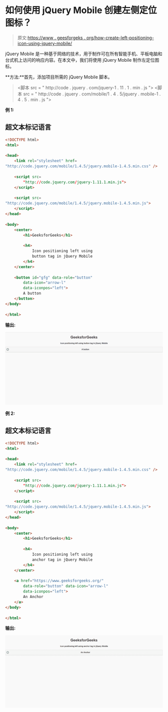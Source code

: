 # 如何使用 jQuery Mobile 创建左侧定位图标？

> 原文:[https://www . geesforgeks . org/how-create-left-positioning-icon-using-jquery-mobile/](https://www.geeksforgeeks.org/how-to-create-left-positioning-icon-using-jquery-mobile/)

jQuery Mobile 是一种基于网络的技术，用于制作可在所有智能手机、平板电脑和台式机上访问的响应内容。在本文中，我们将使用 jQuery Mobile 制作左定位图标。

**方法:**首先，添加项目所需的 jQuery Mobile 脚本。

> <link rel="”stylesheet”" href="”http://code.jquery.com/mobile/1.4.5/jquery.mobile-1.4.5.min.css”/">
> <脚本 src = " http://code . jquery . com/jquery-1 . 11 . 1 . min . js "></脚本>
> <脚本 src = " http://code . jquery . com/mobile/1 . 4 . 5/jquery . mobile-1 . 4 . 5 . min . js "></脚本>

**例 1:**

## 超文本标记语言

```html
<!DOCTYPE html>
<html>

<head>
    <link rel="stylesheet" href=
"http://code.jquery.com/mobile/1.4.5/jquery.mobile-1.4.5.min.css" />

    <script src=
        "http://code.jquery.com/jquery-1.11.1.min.js">
    </script>

    <script src=
"http://code.jquery.com/mobile/1.4.5/jquery.mobile-1.4.5.min.js">
    </script>
</head>

<body>
    <center>
        <h1>GeeksforGeeks</h1>

        <h4>
            Icon positioning left using 
            button tag in jQuery Mobile
        </h4>
    </center>

    <button id="gfg" data-role="button" 
        data-icon="arrow-l" 
        data-iconpos="left">
        A button
    </button>
</body>

</html>
```

**输出:**

![](img/6d4a63ca4617835b6da2ac35c88c7489.png)

**例 2:**

## 超文本标记语言

```html
<!DOCTYPE html>
<html>

<head>
    <link rel="stylesheet" href=
"http://code.jquery.com/mobile/1.4.5/jquery.mobile-1.4.5.min.css" />

    <script src=
        "http://code.jquery.com/jquery-1.11.1.min.js">
    </script>

    <script src=
"http://code.jquery.com/mobile/1.4.5/jquery.mobile-1.4.5.min.js">
    </script>
</head>

<body>
    <center>
        <h1>GeeksforGeeks</h1>

        <h4>
            Icon positioning left using 
            anchor tag in jQuery Mobile
        </h4>
    </center>

    <a href="https://www.geeksforgeeks.org/"
        data-role="button" data-icon="arrow-l"
        data-iconpos="left">
        An Anchor
    </a>
</body>

</html>
```

**输出:**

![](img/def5eae36ecbe5e0cebc42b7991d6b04.png)